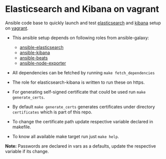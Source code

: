 # Elasticsearch and Kibana on vagrant

Ansible code base to quickly launch and test [elasticsearch](https://www.elastic.co/elasticsearch/) and [kibana](https://www.elastic.co/kibana) setup on [vagrant](https://www.vagrantup.com/).

* This ansible setup depends on following roles from ansible-galaxy: 
    * [ansible-elasticsearch](https://galaxy.ansible.com/elastic/elasticsearch)
    * [ansible-kibana](https://galaxy.ansible.com/geerlingguy/kibana)
    * [ansible-beats](https://galaxy.ansible.com/elastic/beats)
    * [ansible-node-exporter](https://galaxy.ansible.com/cloudalchemy/node_exporter)

* All dependencies can be fetched by running `make fetch_dependencies`
* The role for elasticsearch-kibana is written to run these on https.
* For generating self-signed certificate that could be used run `make generate_certs`.
* By default `make generate_certs` generates certificates under directory `certificates` which is part of this repo.
* To change the certificate path update respective variable declared in makefile.
* To know all available make target run just `make help`.

**Note:** Passwords are declared in vars as a defaults, update the respective variable if its change.

